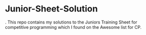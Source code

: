 # Junior-Sheet-Solution
. This repo contains my solutions to the Juniors Training Sheet for competitive programming which I found on the Awesome list for CP.
